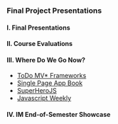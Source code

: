 ### Final Project Presentations

#### I. Final Presentations

#### II. Course Evaluations

#### III. Where Do We Go Now?
* [ToDo MV* Frameworks](http://todomvc.com/)
* [Single Page App Book](http://singlepageappbook.com/)
* [SuperHeroJS](http://superherojs.com/)
* [Javascript Weekly](http://javascriptweekly.com/)

#### IV. IM End-of-Semester Showcase